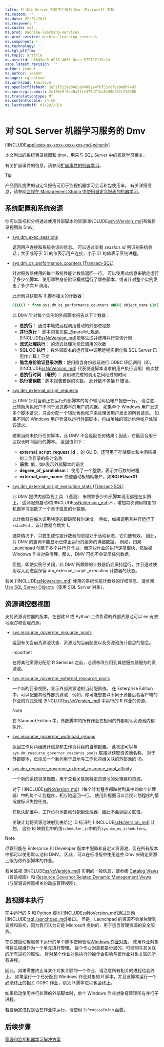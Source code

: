 ```yaml
---
title: 对 SQL Server 机器学习服务 Dmv |Microsoft 文档
ms.custom: ''
ms.date: 07/31/2017
ms.reviewer: ''
ms.suite: sql
ms.prod: machine-learning-services
ms.prod_service: machine-learning-services
ms.component: r
ms.technology: ''
ms.tgt_pltfrm: ''
ms.topic: article
ms.assetid: b3643ea0-d9f3-463f-8ece-572127f32a24
caps.latest.revision: ''
author: jeannt
ms.author: jeannt
manager: cgronlund
ms.workload: Inactive
ms.openlocfilehash: 2e51f5229eb085eb4b92a4f6f53cc7b28ebb7485
ms.sourcegitcommit: 2e130e9f3ce8a7ffe373d7fba8b09e937c216386
ms.translationtype: MT
ms.contentlocale: zh-CN
ms.lasthandoff: 03/28/2018
---
```

# <a name="dmvs-for-sql-server-machine-learning-services"></a>对 SQL Server 机器学习服务的 Dmv
[!INCLUDE[appliesto-ss-xxxx-xxxx-xxx-md-winonly](../../includes/appliesto-ss-xxxx-xxxx-xxx-md-winonly.md)]

本文列出的系统目录视图和 dmv，用来与 SQL Server 中的机器学习相关。

有关扩展事件的信息，请参阅[扩展事件的机器学习](../../advanced-analytics/r/extended-events-for-sql-server-r-services.md)。

> [!TIP]
> 产品团队提供的自定义报告可用于监视机器学习会话和包使用率。 有关详细信息，请参阅[监视在 Management Studio 中使用自定义报表的机器学习](../../advanced-analytics/r/monitor-r-services-using-custom-reports-in-management-studio.md)。

## <a name="system-configuration-and-system-resources"></a>系统配置和系统资源

你可以监视和分析通过使用外部脚本的资源[!INCLUDE[ssNoVersion_md](../../includes/ssnoversion-md.md)]系统目录视图和 Dmv。

+ [ sys.dm_exec_sessions](../../relational-databases/system-dynamic-management-views/sys-dm-exec-sessions-transact-sql.md)

  返回用户连接和系统会话的信息。 可以通过查看 *session_id* 列识别系统会话；大于或等于 51 的值表示用户连接，小于 51 的值表示系统进程。

+ [sys.dm_os_performance_counters (Transact-SQL)](../../relational-databases/system-dynamic-management-views/sys-dm-os-performance-counters-transact-sql.md)

  针对服务器使用的每个系统性能计数器返回一行。  可以使用此信息来确定运行了多少个脚本、使用哪种身份验证模式运行了哪些脚本，或者针对整个实例发出了多少次 R 调用。

  此示例只获取与 R 脚本相关的计数器：

  ```SQL
  SELECT * from sys.dm_os_performance_counters WHERE object_name LIKE '%External Scripts%'
  ```

  此 DMV 针对每个实例的外部脚本报告以下计数器：

  + **总执行**： 通过本地或远程调用启动的外部进程数
  + **并行执行**： 脚本包含次数_@parallel_规范，[!INCLUDE[ssNoVersion_md](../../includes/ssnoversion-md.md)]能够生成并使用并行查询计划
  + **流式处理执行**： 的流式处理功能已调用的次数
  + **SQL CC 执行**： 数外部脚本的运行其中调用远程实例化和 SQL Server 已用作计算上下文
  + **隐含身份验证登录次数**：使用隐含身份验证进行 ODBC 环回调用（即，[!INCLUDE[ssNoVersion_md](../../includes/ssnoversion-md.md)] 代表发送脚本请求的用户执行调用）的次数
  + **总执行时间 （毫秒）**： 调用和完成的调用之间经过的时间
  + **执行错误数**：脚本报告错误的次数。 此计数不包括 R 错误。


+ [sys.dm_external_script_requests](../../relational-databases/system-dynamic-management-views/sys-dm-external-script-requests.md)

  此 DMV 针对当前正在运行外部脚本的每个辅助角色帐户报告一行。 请注意，此辅助角色帐户不同于发送脚本的用户的凭据。 如果单个 Windows 用户发送多个脚本请求，只会分配一个辅助角色帐户来处理该用户发出的所有请求。 如果不同的 Windows 用户登录以运行外部脚本，将由单独的辅助角色帐户处理该请求。

  结果当前未执行任何脚本，此 DMV 不会返回任何结果；因此，它最适合用于监视长时间运行的脚本。 返回值如下：

  + **external_script_request_id**： 的 GUID，还可用于存储脚本和中间结果的工作目录的临时名称
  + **语言**: 值，如`R`表示外部脚本的语言
  + **degree_of_parallelism**： 使用了一个整数，表示并行数的进程
  + **external_user_name**: 快速启动板辅助帐户，如**SQLRUser01**

+ [sys.dm_external_script_execution_stats (Transact-SQL)](../../relational-databases/system-dynamic-management-views/sys-dm-external-script-execution-stats.md)

  此 DMV 提供内部监视工具 （遥测） 来跟踪多少外部脚本调用都是在实例上。 遥测服务启动时[!INCLUDE[ssNoVersion_md](../../includes/ssnoversion-md.md)]不，增加每次调用特定的机器学习函数了一个基于磁盘的计数器。

  此计数器在每次调用特定的跟踪函数时递增。 例如，如果调用且并行运行了 `rxLinMod` ，该计数器会增大 1。
  
  通常情况下，只要生成性能计数器的进程处于活动状态，它们便有效。 因此，对 DMV 的查询不能显示已停止运行的服务的详细数据。 例如，如果 Launchpad 创建了多个并行 R 作业，而这些作业的执行速度很快，然后被 Windows 作业对象清理，那么，DMV 可能不会显示任何数据。
 
  但是，即使实例已关闭，此 DMV 所跟踪的计数器仍会保持运行，并且通过使用写入到磁盘保留 dm_external_script _execution 计数器的状态。
 
 有关 [!INCLUDE[ssNoVersion_md](../../includes/ssnoversion-md.md)] 使用的系统性能计数器的详细信息，请参阅 [Use SQL Server Objects](../../relational-databases/performance-monitor/use-sql-server-objects.md)（使用 SQL Server 对象）。

## <a name="resource-governor-views"></a>资源调控器视图

支持资源调控器的版本，在创建 R 或 Python 工作负荷的外部资源池可以 en 有效地跟踪和管理资源。

+ [sys.resource_governor_resource_pools](../../relational-databases/system-catalog-views/sys-resource-governor-resource-pools-transact-sql.md)

  返回有关当前资源池状态、资源池的当前配置以及资源池统计信息的信息。

  > [!IMPORTANT]
  > 
  > 在将其他资源分配给 R Services 之前，必须修改应用到其他服务器服务的资源池。

+ [sys.resource_governor_external_resource_pools](../../relational-databases/system-catalog-views/sys-resource-governor-external-resource-pools-transact-sql.md)

  一个新的目录视图，显示外部资源池的当前配置值。
  在 Enterprise Edition 中，可以配置其他外部资源池：例如，你可能想要以不同于源自远程客户端的作业的方式处理 [!INCLUDE[ssNoVersion_md](../../includes/ssnoversion-md.md)] 中运行的 R 作业的资源。

  > [!NOTE]
  > 
  > 在 Standard Edition 中，外部脚本的所有作业在相同的外部默认资源池内都执行。

+ [sys.resource_governor_workload_groups](../../relational-databases/system-catalog-views/sys-resource-governor-workload-groups-transact-sql.md)

  返回工作负荷组统计信息和工作负荷组的当前配置。 此视图可以与 `sys.dm_resource_governor_resource_pools` 联接以获取资源池名称。
  对于外部脚本，已添加一个新列用于显示与工作负荷组关联的外部池的 ID。

+ [sys.dm_resource_governor_external_resource_pool_affinity](../../relational-databases/system-dynamic-management-views/sys-dm-resource-governor-external-resource-pool-affinity-transact-sql.md)

  一个新的系统目录视图，用于查看关联到特定资源池的处理器和资源。

  对于 [!INCLUDE[ssNoVersion_md](../../includes/ssnoversion-md.md)]（每个计划程序都映射到其中的单个处理器）中的每个计划程序，相应地返回一行。 使用此视图可以监视计划程序的情况或标识失控任务。

  在默认配置中，工作负荷池自动分配到处理器，因此不会返回关联值。

  关联计划将资源池映射到由给定 ID 标识的 [!INCLUDE[ssNoVersion_md](../../includes/ssnoversion-md.md)] 计划。 这些 Id 映射到中的值`scheduler_id`中的列`sys.dm_os_schedulers`。


> [!NOTE] 
> 
> 尽管只能在 Enterprise 和 Developer 版本中配置和自定义资源池，但在所有版本中都可以使用默认池和 DMV。 因此，可以在标准版中使用这些 Dmv 来确定资源上限为你外部脚本的作业。

有关监视 [!INCLUDE[ssNoVersion_md](../../includes/ssnoversion-md.md)] 实例的一般信息，请参阅 [Catalog Views](../../relational-databases/system-catalog-views/catalog-views-transact-sql.md)（目录视图）和 [Resource Governor Related Dynamic Management Views](../../relational-databases/system-dynamic-management-views/resource-governor-related-dynamic-management-views-transact-sql.md)（与资源调控器相关的动态管理视图）。

## <a name="monitoring-script-execution"></a>监视脚本执行

在中运行的 R 和 Python 脚本[!INCLUDE[ssNoVersion_md](../../includes/ssnoversion-md.md)]通过启动[!INCLUDE[rsql_launchpad_md](../../includes/rsql-launchpad-md.md)]接口。 但是，Launchpad 的资源不会单独受到调控和监视，因为我们认为它是 Microsoft 提供的、用于适当管理资源的安全服务。

在快速启动板服务下运行的单个脚本使用管理[Windows 作业对象](https://msdn.microsoft.com/library/windows/desktop/ms684161.aspx)。 使用作业对象可将进程组作为一个单元进行管理。 每个作业对象都是分层的，可控制与其关联的所有进程的属性。 针对某个作业对象执行的操作会影响与该作业对象关联的所有进程。

因此，如果需要终止与某个对象关联的一个作业，请注意所有相关的进程也会终止。 如果运行一个已分配到 Windows 作业对象的 R 脚本，并且该脚本运行一个必须终止的相关 ODBC 作业，则父 R 脚本进程也会终止。

如果启动使用并行处理的外部脚本时，单个 Windows 作业对象将管理所有并行子进程。

若要确定进程是否在作业中运行，请使用 `IsProcessInJob` 函数。

## <a name="next-steps"></a>后续步骤

[管理和监视机器学习解决方案](../../advanced-analytics/r/managing-and-monitoring-r-solutions.md)
